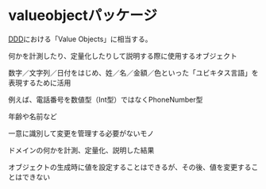 # valueobjectパッケージ

[DDD](http://domainlanguage.com/wp-content/uploads/2016/05/DDD_Reference_2015-03.pdf)における「Value Objects」に相当する。

何かを計測したり、定量化したりして説明する際に使用するオブジェクト

数字／文字列／日付をはじめ、姓／名／金額／色といった「ユビキタス言語」を表現するために活用

例えば、電話番号を数値型（Int型）ではなくPhoneNumber型

年齢や名前など

一意に識別して変更を管理する必要がないモノ

ドメインの何かを計測、定量化、説明した結果

オブジェクトの生成時に値を設定することはできるが、その後、値を変更することはできない
